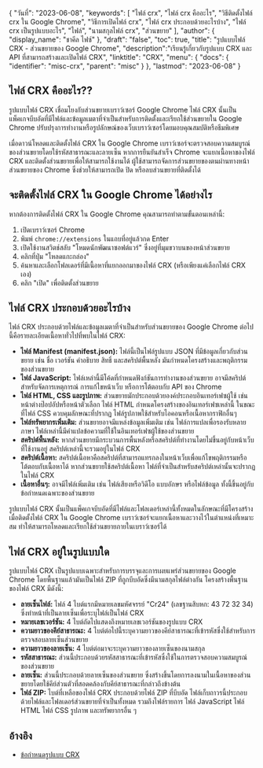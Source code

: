 {
"วันที่": "2023-06-08",
  "keywords": [
"ไฟล์ crx",
"ไฟล์ crx คืออะไร",
"วิธีติดตั้งไฟล์ crx ใน Google Chrome",
"วิธีการเปิดไฟล์ crx",
"ไฟล์ crx ประกอบด้วยอะไรบ้าง",
"ไฟล์ crx เป็นรูปแบบอะไร",
"ไฟล์",
"นามสกุลไฟล์ crx",
"ส่วนขยาย"
],
  "author": {
"display_name": "ชาคีล ไฟซ์"
},
"draft": "false",
"toc": true,
"title": "รูปแบบไฟล์ CRX - ส่วนขยายของ Google Chrome",
  "description":"เรียนรู้เกี่ยวกับรูปแบบ CRX และ API ที่สามารถสร้างและเปิดไฟล์ CRX",
  "linktitle": "CRX",
  "menu": {
    "docs": {
      "identifier": "misc-crx",
      "parent": "misc"
}
},
"lastmod": "2023-06-08"
}

## ไฟล์ CRX คืออะไร??

รูปแบบไฟล์ CRX เชื่อมโยงกับส่วนขยายเบราว์เซอร์ Google Chrome ไฟล์ CRX นั้นเป็นแพ็คเกจบีบอัดที่มีไฟล์และข้อมูลเมตาที่จำเป็นสำหรับการติดตั้งและเรียกใช้ส่วนขยายใน Google Chrome ปรับปรุงการทำงานหรือรูปลักษณ์ของเว็บเบราว์เซอร์โดยมอบคุณสมบัติหรือธีมพิเศษ

เมื่อดาวน์โหลดและติดตั้งไฟล์ CRX ใน Google Chrome เบราว์เซอร์จะตรวจสอบความสมบูรณ์ของส่วนขยายโดยใช้รหัสสาธารณะและลายเซ็น หากการยืนยันสำเร็จ Chrome จะแยกเนื้อหาของไฟล์ CRX และติดตั้งส่วนขยายเพื่อให้สามารถใช้งานได้ ผู้ใช้สามารถจัดการส่วนขยายของตนผ่านทางหน้าส่วนขยายของ Chrome ซึ่งช่วยให้สามารถเปิด ปิด หรือลบส่วนขยายที่ติดตั้งได้

## จะติดตั้งไฟล์ CRX ใน Google Chrome ได้อย่างไร

หากต้องการติดตั้งไฟล์ CRX ใน Google Chrome คุณสามารถทำตามขั้นตอนเหล่านี้:

1. เปิดเบราว์เซอร์ Chrome
2. พิมพ์ `chrome://extensions` ในแถบที่อยู่แล้วกด Enter
3. เปิดใช้งานสวิตช์สลับ "โหมดนักพัฒนาซอฟต์แวร์" ซึ่งอยู่ที่มุมขวาบนของหน้าส่วนขยาย
4. คลิกที่ปุ่ม "โหลดแกะกล่อง"
5. ค้นหาและเลือกโฟลเดอร์ที่มีเนื้อหาที่แยกออกมาของไฟล์ CRX (หรือเพียงแค่เลือกไฟล์ CRX เอง)
6. คลิก "เปิด" เพื่อติดตั้งส่วนขยาย

## ไฟล์ CRX ประกอบด้วยอะไรบ้าง

ไฟล์ CRX ประกอบด้วยไฟล์และข้อมูลเมตาที่จำเป็นสำหรับส่วนขยายของ Google Chrome ต่อไปนี้คือรายละเอียดเนื้อหาทั่วไปที่พบในไฟล์ CRX:

- **ไฟล์ Manifest (manifest.json):** ไฟล์นี้เป็นไฟล์รูปแบบ JSON ที่มีข้อมูลเกี่ยวกับส่วนขยาย เช่น ชื่อ เวอร์ชัน คำอธิบาย สิทธิ์ และสคริปต์พื้นหลัง มันกำหนดโครงสร้างและพฤติกรรมของส่วนขยาย
- **ไฟล์ JavaScript:** ไฟล์เหล่านี้มีโค้ดที่กำหนดฟังก์ชันการทำงานของส่วนขยาย อาจมีสคริปต์สำหรับจัดการเหตุการณ์ การแก้ไขหน้าเว็บ หรือการโต้ตอบกับ API ของ Chrome
- **ไฟล์ HTML, CSS และรูปภาพ:** ส่วนขยายมักประกอบด้วยองค์ประกอบอินเทอร์เฟซผู้ใช้ เช่น หน้าต่างป๊อปอัปหรือหน้าตัวเลือก ไฟล์ HTML กำหนดโครงสร้างของอินเทอร์เฟซเหล่านี้ ในขณะที่ไฟล์ CSS ควบคุมลักษณะที่ปรากฏ ไฟล์รูปภาพใช้สำหรับไอคอนหรือเนื้อหากราฟิกอื่นๆ
- **ไฟล์ทรัพยากรเพิ่มเติม:** ส่วนขยายอาจมีแหล่งข้อมูลเพิ่มเติม เช่น ไฟล์การแปลเพื่อรองรับหลายภาษา ไฟล์เหล่านี้มีคำแปลข้อความที่ใช้ในอินเทอร์เฟซผู้ใช้ของส่วนขยาย
- **สคริปต์พื้นหลัง:** หากส่วนขยายมีกระบวนการพื้นหลังหรือสคริปต์ที่ทำงานโดยไม่ขึ้นอยู่กับหน้าเว็บที่ใช้งานอยู่ สคริปต์เหล่านี้จะรวมอยู่ในไฟล์ CRX
- **สคริปต์เนื้อหา:** สคริปต์เนื้อหาคือสคริปต์ที่สามารถแทรกลงในหน้าเว็บเพื่อแก้ไขพฤติกรรมหรือโต้ตอบกับเนื้อหาได้ หากส่วนขยายใช้สคริปต์เนื้อหา ไฟล์ที่จำเป็นสำหรับสคริปต์เหล่านั้นจะปรากฏในไฟล์ CRX
- **เนื้อหาอื่นๆ:** อาจมีไฟล์เพิ่มเติม เช่น ไฟล์เสียงหรือวิดีโอ แบบอักษร หรือไฟล์ข้อมูล ทั้งนี้ขึ้นอยู่กับข้อกำหนดเฉพาะของส่วนขยาย

รูปแบบไฟล์ CRX นั้นเป็นแพ็คเกจบีบอัดที่มีไฟล์และโฟลเดอร์เหล่านี้ทั้งหมดในลักษณะที่มีโครงสร้าง เมื่อติดตั้งไฟล์ CRX ใน Google Chrome เบราว์เซอร์จะแยกเนื้อหาและวางไว้ในตำแหน่งที่เหมาะสม ทำให้สามารถโหลดและเรียกใช้ส่วนขยายภายในเบราว์เซอร์ได้

## ไฟล์ CRX อยู่ในรูปแบบใด

รูปแบบไฟล์ CRX เป็นรูปแบบเฉพาะสำหรับการบรรจุและการเผยแพร่ส่วนขยายของ Google Chrome โดยพื้นฐานแล้วมันเป็นไฟล์ ZIP ที่ถูกบีบอัดซึ่งมีนามสกุลไฟล์ต่างกัน โครงสร้างพื้นฐานของไฟล์ CRX มีดังนี้:

- **ลายเซ็นไฟล์:** ไฟล์ 4 ไบต์แรกมีหมายเลขมหัศจรรย์ "Cr24" (เลขฐานสิบหก: 43 72 32 34) ซึ่งทำหน้าที่เป็นลายเซ็นเพื่อระบุไฟล์เป็นไฟล์ CRX
- **หมายเลขเวอร์ชัน:** 4 ไบต์ถัดไปแสดงถึงหมายเลขเวอร์ชันของรูปแบบ CRX
- **ความยาวของคีย์สาธารณะ:** 4 ไบต์ต่อไปนี้ระบุความยาวของคีย์สาธารณะที่เข้ารหัสซึ่งใช้สำหรับการตรวจสอบลายเซ็นส่วนขยาย
- **ความยาวของลายเซ็น:** 4 ไบต์ต่อมาจะระบุความยาวของลายเซ็นของนามสกุล
- **รหัสสาธารณะ:** ส่วนนี้ประกอบด้วยรหัสสาธารณะที่เข้ารหัสซึ่งใช้ในการตรวจสอบความสมบูรณ์ของส่วนขยาย
- **ลายเซ็น:** ส่วนนี้ประกอบด้วยลายเซ็นของส่วนขยาย ซึ่งสร้างขึ้นโดยการลงนามในเนื้อหาของส่วนขยายโดยใช้คีย์ส่วนตัวที่สอดคล้องกับคีย์สาธารณะที่กล่าวถึงข้างต้น
- **ไฟล์ ZIP:** ไบต์ที่เหลือของไฟล์ CRX ประกอบด้วยไฟล์ ZIP ที่บีบอัด ไฟล์เก็บถาวรนี้ประกอบด้วยไฟล์และโฟลเดอร์ส่วนขยายที่จำเป็นทั้งหมด รวมถึงไฟล์รายการ ไฟล์ JavaScript ไฟล์ HTML ไฟล์ CSS รูปภาพ และทรัพยากรอื่น ๆ

## อ้างอิง
* [ข้อกำหนดรูปแบบ CRX](https://groups.google.com/a/chromium.org/g/chromium-extensions/c/K3YIsNL_Et4)

